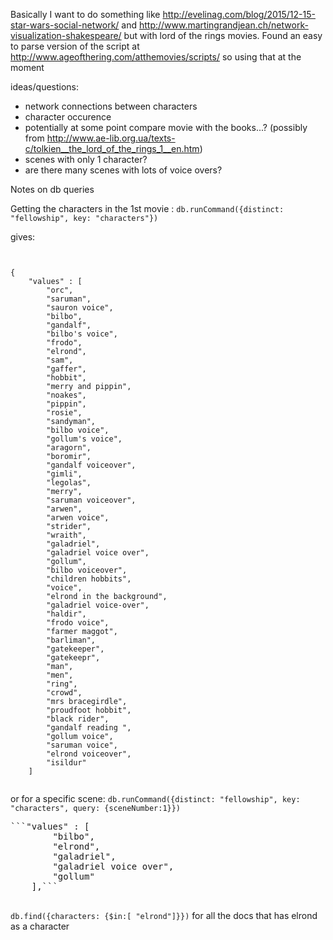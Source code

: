 Basically I want to do something like http://evelinag.com/blog/2015/12-15-star-wars-social-network/ 
and http://www.martingrandjean.ch/network-visualization-shakespeare/ but with lord of the rings movies. 
Found an easy to parse version of the script at http://www.ageofthering.com/atthemovies/scripts/
so using that at the moment

ideas/questions:

- network connections between characters
- character occurence
- potentially at some point compare movie with the books...?
(possibly from http://www.ae-lib.org.ua/texts-c/tolkien__the_lord_of_the_rings_1__en.htm)
- scenes with only 1 character?
- are there many scenes with lots of voice overs?

Notes on db queries

Getting the characters in the 1st movie :
`db.runCommand({distinct: "fellowship", key: "characters"})`

gives:

<pre><code>

{
	"values" : [
		"orc",
		"saruman",
		"sauron voice",
		"bilbo",
		"gandalf",
		"bilbo's voice",
		"frodo",
		"elrond",
		"sam",
		"gaffer",
		"hobbit",
		"merry and pippin",
		"noakes",
		"pippin",
		"rosie",
		"sandyman",
		"bilbo voice",
		"gollum's voice",
		"aragorn",
		"boromir",
		"gandalf voiceover",
		"gimli",
		"legolas",
		"merry",
		"saruman voiceover",
		"arwen",
		"arwen voice",
		"strider",
		"wraith",
		"galadriel",
		"galadriel voice over",
		"gollum",
		"bilbo voiceover",
		"children hobbits",
		"voice",
		"elrond in the background",
		"galadriel voice-over",
		"haldir",
		"frodo voice",
		"farmer maggot",
		"barliman",
		"gatekeeper",
		"gatekeepr",
		"man",
		"men",
		"ring",
		"crowd",
		"mrs bracegirdle",
		"proudfoot hobbit",
		"black rider",
		"gandalf reading ",
		"gollum voice",
		"saruman voice",
		"elrond voiceover",
		"isildur"
	]

</code></pre>

or for a specific scene:
`db.runCommand({distinct: "fellowship", key: "characters", query: {sceneNumber:1}})`
<pre>
```"values" : [
   		"bilbo",
   		"elrond",
   		"galadriel",
   		"galadriel voice over",
   		"gollum"
   	],```
   	</pre>
   	
`db.find({characters: {$in:[ "elrond"]}})` for all the docs that has elrond as a character
